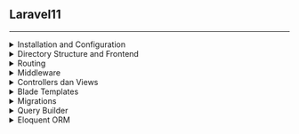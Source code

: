 ## Laravel11
***
<details>
<summary> Installation and Configuration </summary>

  
### Installation


  Untuk menginstall laravel 11, minimal versi PHP yang digunakan adalah 8.2
  anda bisa update PHP ke versi terbaru di php.net/download. Selanjutnya pindahkan versi PHP di laragon menjadi yang terbaru.
  Setelah selesai melakukan update, langkah selanjutnya adalah masuk ke terminal, kemudian jalankan perintah berikut untuk membuat   
  project laravel baru :
  ```
  composer create-project laravel/laravel laravel11
  ```
  Perintah diatas digunakan untuk membuat project laravel dengan nama laravel11. Setelah itu klik enter dan tunggu sampai proses             
  installasinya selesai.
 
  ```
  cd laravel11
  ```
  perintah diatas digunakan untuk masuk ke dalam folder project yang sudah dibuat yaitu laravel11. Setelah berhasil masuk kemudian jalankan    dengan perintah :
  ```
  php artisan serve
  ```
Jika berhasil maka akan muncul tampilan seperti dibawah ini, kemudian tekan ctrl+click untuk membuka di browser
![Screenshot 2024-06-02 223427](https://github.com/Meilyaatffh/Laravel11/assets/134565192/a1900294-ffe0-4cbe-866f-ae4e21f2677a)

### Configuration


</details>

<details>
<summary> Directory Structure and Frontend </summary>
  
### Directory Structure
  
#### The Root Directory
1. The App Directory : Untuk menyimpan kode utama dari aplikasi yang sudah dibuat
2. The Bootstrap Directory : Didalamnya terdapat file app.php yang melakukan bootstrap atau menarik aplikasi dalam framework
3. The Config Directory : Berisi semua file konfigurasi aplikasi Anda
4. The Database Directory : Direktori database berisi migrasi database Anda,
5. The Public Directory : Untuk menyimpan file file yang dapat diakses secara public. Contohnya gambar, javascript, dan css
6. The Resources Directory : Direktori resources berisi aset mentah yang belum dikompilasi seperti CSS atau JavaScript.
7. The Routes Directory : Folder dimana menyimpan file file yang bertugas melakukan rute atau penjaluran dari aplikasi kita
8. The Storage Directory : Direktori ini berisi file-file yang dihasilkan oleh aplikasi, seperti file log, file cache, dan file yang diunggah oleh pengguna.
9. The Tests Directory : Folder untuk menyimpan file file yang ada hubungannya dengan testing aplikasi kita
10. The Vendor Directory : Tempat untuk menyimpan package package yang diinstal lewat komposer

### Frontend
  
</details>

<details>
<summary> Routing </summary>
  
### Routing
Routing adalah fitur inti dari framework Laravel yang bertanggung jawab untuk mengelola lalu lintas permintaan (request) dan pengiriman respons (response) di aplikasi web. Setiap kali pengguna mengakses URL tertentu, routing menentukan bagaimana permintaan tersebut ditangani oleh aplikasi. 
Berikut contoh rute dasar yang sering digunakan dalam aplikasi Laravel :
```
Route::get('/', function () {
    return view('home');
});
```
Rute ini mengarahkan permintaan GET ke URL root (/) ke tampilan home. Jadi, ketika pengguna mengakses http://yourdomain.com/, mereka akan melihat halaman home.blade.php

## Menggunakan Resource Controller
Laravel menyediakan cara mudah untuk mendefinisikan rute yang sesuai dengan pola CRUD (Create, Read, Update, Delete) melalui resource controller. Resource controller menyederhanakan definisi rute dan menghubungkannya ke metode controller yang sesuai.
```
use App\Http\Controllers\MahasiswaController;

Route::resource('mahasiswa', MahasiswaController::class);
```

</details>


<details>
<summary> Middleware </summary>
  
### Middleware
Middleware adalah fitur penting dalam framework Laravel yang bertindak sebagai lapisan perantara antara permintaan HTTP yang masuk dan respons yang dikirim ke pengguna. Middleware memungkinkan untuk memeriksa dan memfilter permintaan sebelum mencapai controller.
Untuk membuat middleware baru, gunakan make:middleware perintahnya :
```
php artisan make:middleware EnsureTokenIsValid
```
Perintah ini akan menempatkan EnsureTokenIsValid kelas baru di dalam direktori Anda app/Http/Middleware

### Logika dalam Metode Handle:
```
if ($request->input('token') !== 'my-secret-token') {
    return redirect('home');
}

return $next($request);
```
- if ($request->input('token') !== 'my-secret-token'): Memeriksa apakah parameter token dalam permintaan tidak sama dengan nilai 'my-secret-token'.
- !==: Operator ketidaksamaan yang digunakan untuk memeriksa apakah dua nilai tidak sama.
- return redirect('home');: Jika token tidak valid, middleware akan mengarahkan (redirect) pengguna ke halaman 'home'.
- return $next($request);: Jika token valid, middleware akan melanjutkan permintaan ke middleware berikutnya atau ke controller yang menangani permintaan tersebut.

  ```
  use App\Http\Middleware\EnsureTokenIsValid;
 
  withMiddleware(function (Middleware $middleware) {
  $middleware->append(EnsureTokenIsValid::class);
  })
  ```
  
Kode yang Anda berikan menunjukkan bagaimana cara menambahkan middleware EnsureTokenIsValid ke dalam aplikasi Laravel menggunakan metode withMiddleware
penjelasan kode

Impor Kelas Middleware
```
use App\Http\Middleware\EnsureTokenIsValid;
```
- Mengimpor kelas EnsureTokenIsValid yang didefinisikan di namespace App\Http\Middleware.

Metode withMiddleware:
```
->withMiddleware(function (Middleware $middleware) {
     $middleware->append(EnsureTokenIsValid::class);
})
```

- withMiddleware: Metode ini digunakan untuk menambahkan middleware ke dalam konteks tertentu, misalnya rute atau grup rute.
- function (Middleware $middleware) { ... }: Fungsi anonim yang menerima instance Middleware.
- $middleware->append(EnsureTokenIsValid::class);: Menambahkan EnsureTokenIsValid ke daftar middleware yang akan diproses.

</details>


<details>
<summary> Controllers dan Views </summary>
Controllers dan Views adalah dua komponen penting dalam pola arsitektur MVC (Model-View-Controller) yang digunakan oleh Laravel. Controllers bertanggung jawab untuk menangani logika aplikasi dan berinteraksi dengan model, sedangkan Views bertanggung jawab untuk menampilkan data kepada pengguna.
  
### Controllers
Controllers adalah kelas PHP yang digunakan untuk mengelompokkan logika penanganan permintaan HTTP terkait. Mereka membantu dalam memisahkan logika aplikasi dari logika tampilan.
Perintah untuk membuat controller :
```
php artisan make:controller MahasiswaController --resource
```

### Views
Views bertanggung jawab untuk menampilkan data yang diberikan oleh controller. Dalam Laravel, views adalah file Blade yang berada di direktori resources/views.



</details>


<details>
<summary> Blade Templates </summary>
  
### Blade Templates

Blade adalah template engine yang disertakan dengan Laravel dan memungkinkan Anda menggunakan kode PHP dengan sintaks yang bersih dan mudah dipahami.

- File Ekstensi: File Blade menggunakan ekstensi .blade.php.
- Lokasi: File template biasanya ditempatkan dalam direktori resources/views.

Anda bisa menampilkan variabel dengan sintaks kurung kurawal ganda :
```
Hello, {{ $name }}.
```



</details>


<details>
<summary> Migrations </summary>
  
### Migrations
Konsep Migration pada Laravel adalah sebuah mekanisme yang memudahkan pengelolaan struktur database dalam pengembangan aplikasi.
Perintah untuk membuat migrations :
```
php artisan make:migration create_mahasiswa_table
```
Perintah untuk menjalankan migrations :
```
php artisan migrate
```



</details>


<details>
<summary> Query Builder </summary>
  
### Query Builder
Query Builder adalah fitur dalam Laravel yang memungkinkan Anda untuk membuat kueri SQL menggunakan sintaks PHP. Ini memberikan cara yang lebih intuitif dan terstruktur untuk berinteraksi dengan database Anda.


</details>


<details>
<summary> Eloquent ORM </summary>
  
### Eloquent ORM
loquent ORM adalah ORM (Object-Relational Mapping) yang disertakan dengan Laravel. Ini menyediakan cara yang mudah dan intuitif untuk berinteraksi dengan database menggunakan model PHP. Dengan Eloquent, Anda dapat melakukan berbagai operasi database seperti membuat, membaca, memperbarui, dan menghapus data dengan mudah dan efisien. 
Untuk menggunakan Eloquent ORM, perlu membuat model yang mewakili tabel dalam database. Model-model ini biasanya ditempatkan di dalam direktori app/Models. 
Untuk membuat model baru, dapat menggunakan perintah Artisan:
```
php artisan make:model mahasiswa
```

</details>
